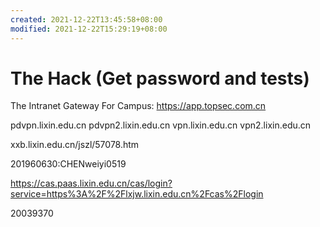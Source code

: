 ```yaml
---
created: 2021-12-22T13:45:58+08:00
modified: 2021-12-22T15:29:19+08:00
---
```


# The Hack (Get password and tests)

The Intranet Gateway For Campus:
https://app.topsec.com.cn

pdvpn.lixin.edu.cn
pdvpn2.lixin.edu.cn
vpn.lixin.edu.cn
vpn2.lixin.edu.cn

xxb.lixin.edu.cn/jszl/57078.htm

201960630:CHENweiyi0519

https://cas.paas.lixin.edu.cn/cas/login?service=https%3A%2F%2Flxjw.lixin.edu.cn%2Fcas%2Flogin

20039370
